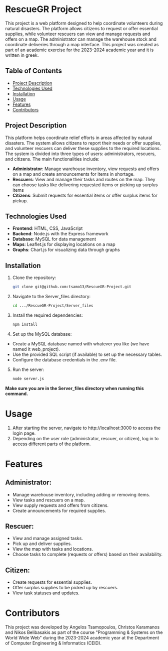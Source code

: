 # RescueGR Project
This project is a web platform designed to help coordinate volunteers during natural disasters. The platform allows citizens to request or offer essential supplies, while volunteer rescuers can view and manage requests and offers on a map. The administrator can manage the warehouse stock and coordinate deliveries through a map interface. This project was created as part of an academic exercise for the 2023-2024 academic year and it is written in greek.

## Table of Contents
- [Project Description](#project-description)
- [Technologies Used](#technologies-used)
- [Installation](#installation)
- [Usage](#usage)
- [Features](#features)
- [Contributors](#contributors)

## Project Description

This platform helps coordinate relief efforts in areas affected by natural disasters. The system allows citizens to report their needs or offer supplies, and volunteer rescuers can deliver these supplies to the required locations. The system is divided into three types of users: administrators, rescuers, and citizens. The main functionalities include:
- **Administrator**: Manage warehouse inventory, view requests and offers on a map  and create announcements for items in shortage.
- **Rescuers**: View and manage their tasks and routes on the map. They can choose tasks like delivering requested items or picking up surplus items
- **Citizens**: Submit requests for essential items or offer surplus items for pickup.

## Technologies Used

- **Frontend**: HTML, CSS, JavaScript
- **Backend**: Node.js with the Express framework
- **Database**: MySQL for data management
- **Maps**: Leaflet.js for displaying locations on a map
- **Graphs**: Chart.js for visualizing data through graphs


## Installation

1. Clone the repository:
   ```bash
   git clone git@github.com:tsamo13/RescueGR-Project.git
2. Navigate to the Server_files directory:
   ```bash
   cd .../RescueGR-Project/Server_files
3. Install the required dependencies:
   ```bash
   npm install
4. Set up the MySQL database:

- Create a MySQL database named with whatever you like (we have named it web_project).
- Use the provided SQL script (if available) to set up the necessary tables.
- Configure the database credentials in the .env file.
5. Run the server:
   ```bash
   node server.js
**Make sure you are in the Server_files directory when running this command.**

# Usage
1. After starting the server, navigate to http://localhost:3000 to access the login page.
2. Depending on the user role (administrator, rescuer, or citizen), log in to access different parts of the platform.

# Features
## Administrator:

- Manage warehouse inventory, including adding or removing items.
- View tasks and rescuers on a map.
- View supply requests and offers from citizens.
- Create announcements for required supplies.
## Rescuer:

- View and manage assigned tasks.
- Pick up and deliver supplies.
- View the map with tasks and locations.
- Choose tasks to complete (requests or offers) based on their availability.
## Citizen:

- Create requests for essential supplies.
- Offer surplus supplies to be picked up by rescuers.
- View task statuses and updates.

# Contributors
This project was developed by Angelos Tsamopoulos, Christos Karamanos and Nikos Belibasakis as part of the course "Programming & Systems on the World Wide Web" during the 2023-2024 academic year at the Department of Computer Engineering & Informatics (CEID).